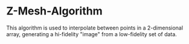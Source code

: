 # Z-Mesh-Algorithm
This algorithm is used to interpolate between points in a 2-dimensional array, generating a hi-fidelity "image" from a low-fidelity set of data.
